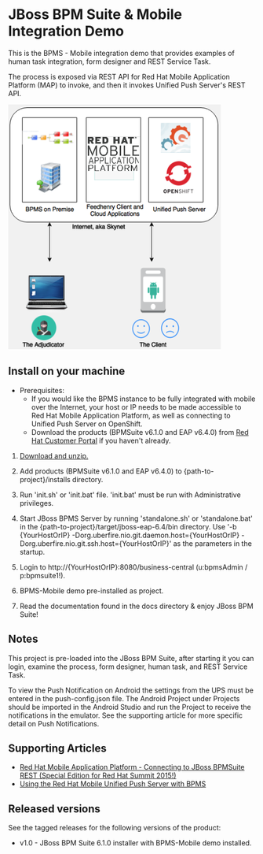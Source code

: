 JBoss BPM Suite & Mobile Integration Demo
=========================================
This is the BPMS - Mobile integration demo that provides examples of human task integration, form designer
and REST Service Task.

The process is exposed via REST API for Red Hat Mobile Application Platform (MAP) to invoke, and then it invokes Unified Push Server's REST API.

![alt text](https://raw.githubusercontent.com/jbossdemocentral/bpms-mobile-dv-integration-demo/master/docs/architecture1.PNG?token=AA-PN4UWbNoRAYcuThQIapgJV755A4CKks5WMG_LwA%3D%3D "Insurance Architecture")  

Install on your machine
-----------------------
* Prerequisites:
	- If you would like the BPMS instance to be fully integrated with mobile over the Internet, your host or IP needs to be made accessible to Red Hat Mobile Application Platform, as well as connecting to Unified Push Server on OpenShift.
	- Download the products (BPMSuite v6.1.0 and EAP v6.4.0) from [Red Hat Customer Portal](https://access.redhat.com) if you haven't already.

1. [Download and unzip.](https://github.com/jbossdemocentral/bpms-mobile-integration-demo/archive/master.zip)

2. Add products (BPMSuite v6.1.0 and EAP v6.4.0) to {path-to-project}/installs directory.

3. Run 'init.sh' or 'init.bat' file. 'init.bat' must be run with Administrative privileges.

4. Start JBoss BPMS Server by running 'standalone.sh' or 'standalone.bat' in the {path-to-project}/target/jboss-eap-6.4/bin directory.
   Use '-b {YourHostOrIP} -Dorg.uberfire.nio.git.daemon.host={YourHostOrIP} -Dorg.uberfire.nio.git.ssh.host={YourHostOrIP}' as the parameters in the startup.

5. Login to http://{YourHostOrIP}:8080/business-central  (u:bpmsAdmin / p:bpmsuite1!).

6. BPMS-Mobile demo pre-installed as project.

7. Read the documentation found in the docs directory & enjoy JBoss BPM Suite!

Notes
-----
This project is pre-loaded into the JBoss BPM Suite, after starting it you can login,
examine the process, form designer, human task, and REST Service Task.

To view the Push Notification on Android the settings from the UPS must be entered in the push-config.json file.  The Android Project under Projects should be imported in the Android Studio and run the Project to receive the notifications in the emulator.  See the supporting article for more specific detail on Push Notifications.

Supporting Articles
-------------------
- [Red Hat Mobile Application Platform - Connecting to JBoss BPMSuite REST (Special Edition for Red Hat Summit 2015!)](http://maggiechu-jboss.blogspot.com/2015/06/red-hat-mobile-app-connecting-to-bpms-rest.html)
- [Using the Red Hat Mobile Unified Push Server with BPMS](http://www.ossmentor.com/2015/10/using-unified-push-server-with-bpms.html)

Released versions
-----------------
See the tagged releases for the following versions of the product:

- v1.0 - JBoss BPM Suite 6.1.0 installer with BPMS-Mobile demo installed.
